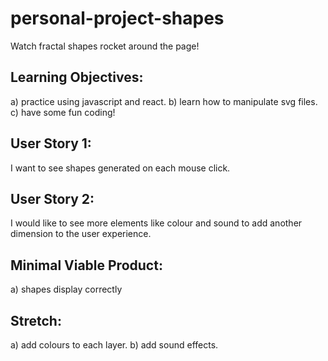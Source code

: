 # personal-project-shapes
Watch fractal shapes rocket around the page!

## Learning Objectives:
a) practice using javascript and react.
b) learn how to manipulate svg files.
c) have some fun coding!

## User Story 1:
I want to see shapes generated on each mouse click.

## User Story 2:
I would like to see more elements like colour and sound to add another dimension to the user experience.


## Minimal Viable Product:
a) shapes display correctly

## Stretch:
a) add colours to each layer.
b) add sound effects.
